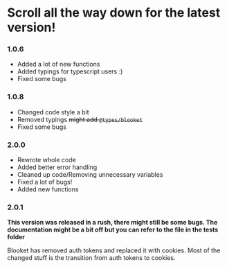 # Scroll all the way down for the latest version!

### 1.0.6

- Added a lot of new functions
- Added typings for typescript users :)
- Fixed some bugs

### 1.0.8

- Changed code style a bit
- Removed typings ~~might add `@types/blooket`~~
- Fixed some bugs

### 2.0.0

- Rewrote whole code
- Added better error handling
- Cleaned up code/Removing unnecessary variables
- Fixed a lot of bugs!
- Added new functions

### 2.0.1

**This version was released in a rush, there might still be some bugs. The documentation might be a bit off but you can refer to the file in the tests folder**

Blooket has removed auth tokens and replaced it with cookies. Most of the changed stuff is the transition from auth tokens to cookies.